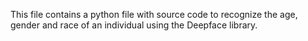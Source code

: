 This file contains a python file with source code to recognize the age, gender and race of an individual using the Deepface library.

